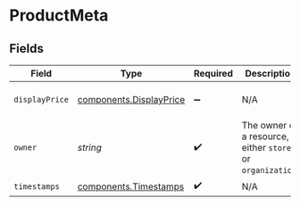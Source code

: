 # ProductMeta


## Fields

| Field                                                                                                                              | Type                                                                                                                               | Required                                                                                                                           | Description                                                                                                                        | Example                                                                                                                            |
| ---------------------------------------------------------------------------------------------------------------------------------- | ---------------------------------------------------------------------------------------------------------------------------------- | ---------------------------------------------------------------------------------------------------------------------------------- | ---------------------------------------------------------------------------------------------------------------------------------- | ---------------------------------------------------------------------------------------------------------------------------------- |
| `displayPrice`                                                                                                                     | [components.DisplayPrice](../../models/components/displayprice.md)                                                                 | :heavy_minus_sign:                                                                                                                 | N/A                                                                                                                                | {"without_tax":{"amount":100,"currency":"USD","formatted":"$1.00"},"with_tax":{"amount":110,"currency":"USD","formatted":"$1.10"}} |
| `owner`                                                                                                                            | *string*                                                                                                                           | :heavy_check_mark:                                                                                                                 | The owner of a resource, either `store` or `organization`.                                                                         | store                                                                                                                              |
| `timestamps`                                                                                                                       | [components.Timestamps](../../models/components/timestamps.md)                                                                     | :heavy_check_mark:                                                                                                                 | N/A                                                                                                                                |                                                                                                                                    |